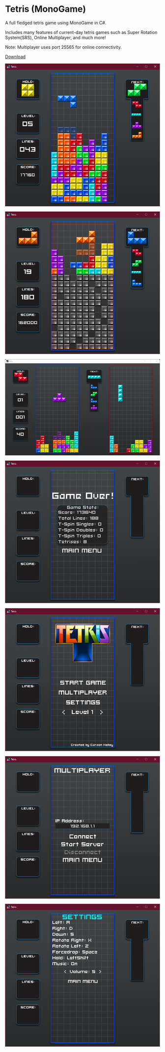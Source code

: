 # Tetris (MonoGame)
A full fledged tetris game using MonoGame in C#. 

Includes many features of current-day tetris games such as Super Rotation System(SRS), Online Multiplayer, and much more!

Note: Multiplayer uses port 25565 for online connectivity.

[Download](https://github.com/StrugglingDoge/Tetris-MonoGame/releases/)

![alt text](Images/ingame1.png "In game")

![alt text](Images/ingame2.png "In game")

![alt text](Images/onlinemultiplayer.png "Online Gameplay")

![alt text](Images/gameover.png "Game Over screen")

![alt text](Images/mainmenu.png "Main Menu")

![alt text](Images/multiplayer.png "Multiplayer Menu")

![alt text](Images/settings.png "Settings")
